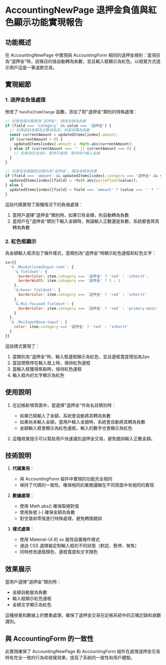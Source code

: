 # AccountingNewPage 退押金負值與紅色顯示功能實現報告

## 功能概述

在 AccountingNewPage 中實現與 AccountingForm 相同的退押金規則：當項目為"退押金"時，該條目的值自動轉為負數，並且輸入框顯示為紅色，以視覺方式提示用戶這是一筆退款交易。

## 實現細節

### 1. 退押金負值處理

修改了 `handleItemChange` 函數，添加了對"退押金"類別的特殊處理：

```javascript
// 如果是類別變更為"退押金"，確保金額為負數
if (field === 'category' && value === '退押金') {
  // 如果當前金額為正數或為空，則將其轉為負數
  const currentAmount = updatedItems[index].amount;
  if (currentAmount > 0) {
    updatedItems[index].amount = -Math.abs(currentAmount);
  } else if (currentAmount === '' || currentAmount === 0) {
    // 如果為空或為0，暫時不處理，等待用戶輸入金額
  }
}

// 如果是金額變更且類別為"退押金"，確保金額為負數
if (field === 'amount' && updatedItems[index].category === '退押金' && value !== '') {
  updatedItems[index][field] = -Math.abs(parseFloat(value));
} else {
  updatedItems[index][field] = field === 'amount' ? (value === '' ? '' : parseFloat(value)) : value;
}
```

這段代碼實現了兩種情況下的負值處理：
1. 當用戶選擇"退押金"類別時，如果已有金額，則自動轉為負數
2. 當用戶在"退押金"類別下輸入金額時，無論輸入正數還是負數，系統都會將其轉為負數

### 2. 紅色框顯示

為金額輸入框添加了條件樣式，當類別為"退押金"時顯示紅色邊框和紅色文字：

```javascript
sx={{
  '& .MuiOutlinedInput-root': {
    '& fieldset': {
      borderColor: item.category === '退押金' ? 'red' : 'inherit',
      borderWidth: item.category === '退押金' ? 2 : 1
    },
    '&:hover fieldset': {
      borderColor: item.category === '退押金' ? 'red' : 'inherit'
    },
    '&.Mui-focused fieldset': {
      borderColor: item.category === '退押金' ? 'red' : 'primary.main'
    }
  },
  '& .MuiInputBase-input': {
    color: item.category === '退押金' ? 'red' : 'inherit'
  }
}}
```

這段樣式實現了：
1. 當類別為"退押金"時，輸入框邊框顯示為紅色，並且邊框寬度增加為2px
2. 當鼠標懸停在輸入框上時，保持紅色邊框
3. 當輸入框獲得焦點時，保持紅色邊框
4. 輸入框內的文字顯示為紅色

## 使用說明

1. 在記帳新增頁面中，當選擇"退押金"作為名目類別時：
   - 如果已經輸入了金額，系統會自動將其轉為負數
   - 如果尚未輸入金額，當用戶輸入金額時，系統會自動將其轉為負數
   - 金額輸入框會顯示為紅色邊框，輸入的數字也會顯示為紅色

2. 這種視覺提示可以幫助用戶快速識別退押金交易，避免錯誤輸入正數金額。

## 技術說明

1. **代碼重用**：
   - 與 AccountingForm 組件中實現的功能完全相同
   - 保持了代碼的一致性，確保相同的業務邏輯在不同頁面中有相同的實現

2. **數據處理**：
   - 使用 Math.abs() 確保取絕對值
   - 使用負號 (-) 確保金額為負數
   - 對空值和零值進行特殊處理，避免轉換錯誤

3. **樣式處理**：
   - 使用 Material-UI 的 sx 屬性設置條件樣式
   - 通過 CSS 選擇器定制輸入框的不同狀態（默認、懸停、聚焦）
   - 同時修改邊框顏色、邊框寬度和文字顏色

## 效果展示

當用戶選擇"退押金"類別時：
- 金額自動變為負數
- 輸入框顯示紅色邊框
- 金額文字顯示為紅色

這種視覺和數據上的雙重處理，確保了退押金交易在記帳系統中的正確記錄和直觀識別。

## 與 AccountingForm 的一致性

此實現確保了 AccountingNewPage 和 AccountingForm 組件在處理退押金交易時有完全一致的行為和視覺效果，提高了系統的一致性和用戶體驗。
